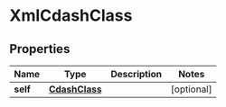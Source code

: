 

# XmlCdashClass

## Properties

Name | Type | Description | Notes
------------ | ------------- | ------------- | -------------
**self** | [**CdashClass**](CdashClass.md) |  |  [optional]




